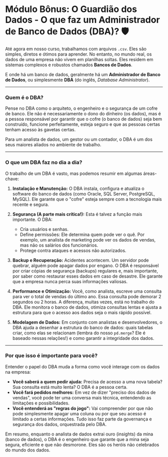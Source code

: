 # Módulo Bônus: O Guardião dos Dados - O que faz um Administrador de Banco de Dados (DBA)? 🛡️

Até agora em nosso curso, trabalhamos com arquivos `.csv`. Eles são simples, diretos e ótimos para aprender. No entanto, no mundo real, os dados de uma empresa não vivem em planilhas soltas. Eles residem em sistemas complexos e robustos chamados **Bancos de Dados**.

E onde há um banco de dados, geralmente há um **Administrador de Banco de Dados**, ou simplesmente **DBA** (do inglês, *Database Administrator*).

---

### Quem é o DBA?

Pense no DBA como o arquiteto, o engenheiro e o segurança de um cofre de banco. Ele não é necessariamente o dono do dinheiro (os dados), mas é a pessoa responsável por garantir que o cofre (o banco de dados) seja bem construído, funcione perfeitamente, esteja seguro e que as pessoas certas tenham acesso às gavetas certas.

Para um analista de dados, um gestor ou um contador, o DBA é um dos seus maiores aliados no ambiente de trabalho.

---

### O que um DBA faz no dia a dia?

O trabalho de um DBA é vasto, mas podemos resumir em algumas áreas-chave:

1.  **Instalação e Manutenção:** O DBA instala, configura e atualiza o software do banco de dados (como Oracle, SQL Server, PostgreSQL, MySQL). Ele garante que o "cofre" esteja sempre com a tecnologia mais recente e segura.

2.  **Segurança (A parte mais crítica!):** Esta é talvez a função mais importante. O DBA:
    *   Cria usuários e senhas.
    *   Define permissões: Ele determina quem pode ver o quê. Por exemplo, um analista de marketing pode ver os dados de vendas, mas não os salários dos funcionários.
    *   Protege contra ataques e acessos não autorizados.

3.  **Backup e Recuperação:** Acidentes acontecem. Um servidor pode quebrar, alguém pode apagar dados por engano. O DBA é responsável por criar cópias de segurança (backups) regulares e, mais importante, por saber como restaurar esses dados em caso de desastre. Ele garante que a empresa nunca perca suas informações valiosas.

4.  **Performance e Otimização:** Você, como analista, escreve uma consulta para ver o total de vendas do último ano. Essa consulta pode demorar 2 segundos ou 2 horas. A diferença, muitas vezes, está no trabalho do DBA. Ele monitora o banco de dados, otimiza consultas lentas e ajusta a estrutura para que o acesso aos dados seja o mais rápido possível.

5.  **Modelagem de Dados:** Em conjunto com analistas e desenvolvedores, o DBA ajuda a desenhar a estrutura do banco de dados: quais tabelas criar, como elas se relacionam (lembra do nosso `pd.merge`? Ele é baseado nessas relações!) e como garantir a integridade dos dados.

---

### Por que isso é importante para você?

Entender o papel do DBA muda a forma como você interage com os dados na empresa:

*   **Você saberá a quem pedir ajuda:** Precisa de acesso a uma nova tabela? Sua consulta está muito lenta? O DBA é a pessoa certa.
*   **Você fará pedidos melhores:** Em vez de dizer "preciso dos dados de vendas", você pode ter uma conversa mais técnica, entendendo as limitações e possibilidades.
*   **Você entenderá as "regras do jogo":** Vai compreender por que não pode simplesmente apagar uma coluna ou por que seu acesso é limitado a certas informações. Tudo isso faz parte da governança e segurança dos dados, orquestrada pelo DBA.

Em resumo, enquanto o analista de dados extrai ouro (insights) da mina (banco de dados), o DBA é o engenheiro que garante que a mina seja segura, eficiente e que não desmorone. Eles são os heróis não celebrados do mundo dos dados.